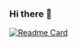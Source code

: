 ### Hi there 👋

[![Readme Card](https://github-readme-stats.vercel.app/api?username=AlucPro&show_icons=true&title_color=ffffff&icon_color=bb2acf&text_color=daf7dc&bg_color=151515)](https://github.com/alucPro/github-readme-stats)

